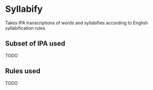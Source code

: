 Syllabify
=========

Takes IPA transcriptions of words and syllabifies according to English
syllabification rules.

Subset of IPA used
------------------

TODO

Rules used
----------

TODO
